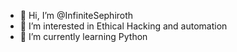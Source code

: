 - 👋 Hi, I’m @InfiniteSephiroth
- 👀 I’m interested in Ethical Hacking and automation
- 🌱 I’m currently learning Python
